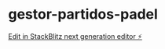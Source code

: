 # gestor-partidos-padel

[Edit in StackBlitz next generation editor ⚡️](https://stackblitz.com/~/github.com/JoseJARN/gestor-partidos-padel)